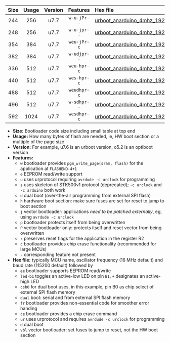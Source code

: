 |Size|Usage|Version|Features|Hex file|
|:-:|:-:|:-:|:-:|:--|
|244|256|u7.7|`w-u-jPr--`|[urboot_anarduino_4mhz_19200bps_led+b1_ur_vbl.hex](https://raw.githubusercontent.com/stefanrueger/urboot.hex/main/boards/anarduino/fcpu_4mhz/19200_bps/urboot_anarduino_4mhz_19200bps_led+b1_ur_vbl.hex)|
|248|256|u7.7|`w-u-jpr--`|[urboot_anarduino_4mhz_19200bps_led+b1_fr_ur_vbl.hex](https://raw.githubusercontent.com/stefanrueger/urboot.hex/main/boards/anarduino/fcpu_4mhz/19200_bps/urboot_anarduino_4mhz_19200bps_led+b1_fr_ur_vbl.hex)|
|354|384|u7.7|`weu-jPr-c`|[urboot_anarduino_4mhz_19200bps_ee_led+b1_fr_ce_ur_vbl.hex](https://raw.githubusercontent.com/stefanrueger/urboot.hex/main/boards/anarduino/fcpu_4mhz/19200_bps/urboot_anarduino_4mhz_19200bps_ee_led+b1_fr_ce_ur_vbl.hex)|
|382|384|u7.7|`w-udjpr--`|[urboot_anarduino_4mhz_19200bps_led+b1_csd5_dual_ur_vbl.hex](https://raw.githubusercontent.com/stefanrueger/urboot.hex/main/boards/anarduino/fcpu_4mhz/19200_bps/urboot_anarduino_4mhz_19200bps_led+b1_csd5_dual_ur_vbl.hex)|
|336|512|u7.7|`weu-hpr-c`|[urboot_anarduino_4mhz_19200bps_ee_led+b1_fr_ce_ur.hex](https://raw.githubusercontent.com/stefanrueger/urboot.hex/main/boards/anarduino/fcpu_4mhz/19200_bps/urboot_anarduino_4mhz_19200bps_ee_led+b1_fr_ce_ur.hex)|
|440|512|u7.7|`wes-hpr-c`|[urboot_anarduino_4mhz_19200bps_ee_led+b1_fr_ce.hex](https://raw.githubusercontent.com/stefanrueger/urboot.hex/main/boards/anarduino/fcpu_4mhz/19200_bps/urboot_anarduino_4mhz_19200bps_ee_led+b1_fr_ce.hex)|
|488|512|u7.7|`weudhpr-c`|[urboot_anarduino_4mhz_19200bps_ee_led+b1_csd5_dual_fr_ce_ur.hex](https://raw.githubusercontent.com/stefanrueger/urboot.hex/main/boards/anarduino/fcpu_4mhz/19200_bps/urboot_anarduino_4mhz_19200bps_ee_led+b1_csd5_dual_fr_ce_ur.hex)|
|496|512|u7.7|`w-sdhpr--`|[urboot_anarduino_4mhz_19200bps_led+b1_csd5_dual_fr.hex](https://raw.githubusercontent.com/stefanrueger/urboot.hex/main/boards/anarduino/fcpu_4mhz/19200_bps/urboot_anarduino_4mhz_19200bps_led+b1_csd5_dual_fr.hex)|
|592|1024|u7.7|`wesdhpr-c`|[urboot_anarduino_4mhz_19200bps_ee_led+b1_csd5_dual_fr_ce.hex](https://raw.githubusercontent.com/stefanrueger/urboot.hex/main/boards/anarduino/fcpu_4mhz/19200_bps/urboot_anarduino_4mhz_19200bps_ee_led+b1_csd5_dual_fr_ce.hex)|

- **Size:** Bootloader code size including small table at top end
- **Usage:** How many bytes of flash are needed, ie, HW boot section or a multiple of the page size
- **Version:** For example, u7.6 is an urboot version, o5.2 is an optiboot version
- **Features:**
  + `w` bootloader provides `pgm_write_page(sram, flash)` for the application at `FLASHEND-4+1`
  + `e` EEPROM read/write support
  + `u` uses urprotocol requiring `avrdude -c urclock` for programming
  + `s` uses skeleton of STK500v1 protocol (deprecated); `-c urclock` and `-c arduino` both work
  + `d` dual boot (over-the-air programming from external SPI flash)
  + `h` hardware boot section: make sure fuses are set for reset to jump to boot section
  + `j` vector bootloader: applications *need to be patched externally*, eg, using `avrdude -c urclock`
  + `p` bootloader protects itself from being overwritten
  + `P` vector bootloader only: protects itself and reset vector from being overwritten
  + `r` preserves reset flags for the application in the register R2
  + `c` bootloader provides chip erase functionality (recommended for large MCUs)
  + `-` corresponding feature not present
- **Hex file:** typically MCU name, oscillator frequency (16 MHz default) and baud rate (115200 default) followed by
  + `ee` bootloader supports EEPROM read/write
  + `led-b1` toggles an active-low LED on pin `B1`, `+` designates an active-high LED
  + `csb0` for dual boot uses, in this example, pin B0 as chip select of external SPI flash memory
  + `dual` boot: serial and from external SPI flash memory
  + `fr` bootloader provides non-essential code for smoother error handing
  + `ce` bootloader provides a chip erase command
  + `ur` uses urprotocol and requires `avrdude -c urclock` for programming
  + `d` dual boot
  + `vbl` vector bootloader: set fuses to jump to reset, not the HW boot section
